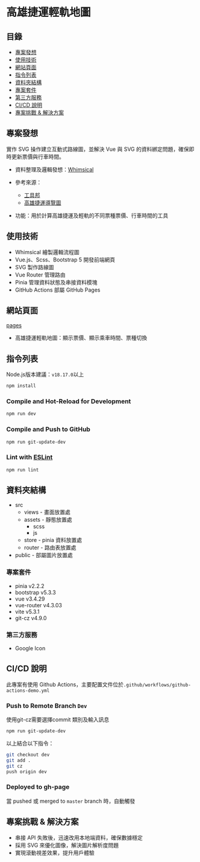 # 高雄捷運輕軌地圖
## 目錄
- [專案發想](#專案發想)
- [使用技術](#使用技術)
- [網站頁面](#網站頁面)
- [指令列表](#指令列表)
- [資料夾結構](#資料夾結構)
- [專案套件](#專案套件)
- [第三方服務](#第三方服務)
- [CI/CD 說明](#CICD-說明)
- [專案挑戰 & 解決方案](#專案挑戰--解決方案)
  
## 專案發想
實作 SVG 操作建立互動式路線圖，並解決 Vue 與 SVG 的資料綁定問題，確保即時更新票價與行車時間。
- 資料整理及邏輯發想：[Whimsical](https://whimsical.com/tool-box-J8pDekTdv27TE6R3Z7yU7g)

- 參考來源：
  - [工具邦](https://tw.piliapp.com/)
  - [高雄捷運導覽圖](https://www.krtc.com.tw/Guide/guide_map)
  
- 功能：用於計算高雄捷運及輕軌的不同票種票價、行車時間的工具

## 使用技術 
- Whimsical 繪製邏輯流程圖
- Vue.js、Scss、Bootstrap 5 開發前端網頁
- SVG 製作路線圖
- Vue Router 管理路由
- Pinia 管理資料狀態及串接資料模塊
- GitHub Actions 部屬 GitHub Pages

## 網站頁面
[pages](https://afonguwu.github.io/tool-box/#/)
- 高雄捷運輕軌地圖：顯示票價、顯示乘車時間、票種切換

## 指令列表

Node.js版本建議：`v18.17.0`以上

```sh
npm install
```

### Compile and Hot-Reload for Development

```sh
npm run dev
```

### Compile and Push to GitHub

```sh
npm run git-update-dev
```

### Lint with [ESLint](https://eslint.org/)

```sh
npm run lint
```

## 資料夾結構
- src
  - views - 畫面放置處
  - assets - 靜態放置處
    - scss
    - js
  - store - pinia 資料放置處
  - router - 路由表放置處
- public - 部屬圖片放置處

### 專案套件
- pinia v2.2.2
- bootstrap v5.3.3
- vue v3.4.29
- vue-router v4.3.03
- vite v5.3.1
- git-cz v4.9.0

### 第三方服務

- Google Icon

## CI/CD 說明

此專案有使用 Github Actions，主要配置文件位於`.github/workflows/github-actions-demo.yml`

### Push to Remote Branch `Dev`

使用git-cz需要選擇commit 類別及輸入訊息

```bash
npm run git-update-dev
```

以上結合以下指令：

```bash
git checkout dev
git add .
git cz
push origin dev
```

### Deployed to gh-page

當 pushed 或 merged to `master` branch 時，自動觸發

## 專案挑戰 & 解決方案
- 串接 API 失敗後，迅速改用本地端資料，確保數據穩定
- 採用 SVG 來優化圖像，解決圖片解析度問題
- 實現滾動視差效果，提升用戶體驗
